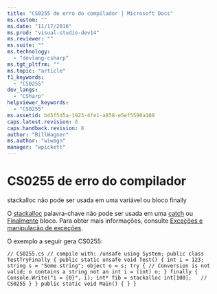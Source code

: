 ```yaml
---
title: "CS0255 de erro do compilador | Microsoft Docs"
ms.custom: ""
ms.date: "11/17/2016"
ms.prod: "visual-studio-dev14"
ms.reviewer: ""
ms.suite: ""
ms.technology: 
  - "devlang-csharp"
ms.tgt_pltfrm: ""
ms.topic: "article"
f1_keywords: 
  - "CS0255"
dev_langs: 
  - "CSharp"
helpviewer_keywords: 
  - "CS0255"
ms.assetid: b45f5d5a-1923-4fe1-a858-e5ef5590a108
caps.latest.revision: 8
caps.handback.revision: 8
author: "BillWagner"
ms.author: "wiwagn"
manager: "wpickett"
---
```

# CS0255 de erro do compilador
stackalloc não pode ser usada em uma variável ou bloco finally  
  
 O [stackalloc](../../csharp/language-reference/keywords/stackalloc.md) palavra\-chave não pode ser usada em uma [catch](../../csharp/language-reference/keywords/try-catch.md) ou [Finalmente](../../csharp/language-reference/keywords/try-catch-finally.md) bloco. Para obter mais informações, consulte [Exceções e manipulação de exceções](../../csharp/programming-guide/exceptions/exceptions-and-exception-handling.md).  
  
 O exemplo a seguir gera CS0255:  
  
```  
// CS0255.cs // compile with: /unsafe using System; public class TestTryFinally { public static unsafe void Test() { int i = 123; string s = "Some string"; object o = s; try { // Conversion is not valid; o contains a string not an int i = (int) o; } finally { Console.Write("i = {0}", i); int* fib = stackalloc int[100];   // CS0255 } } public static void Main() { } }  
```